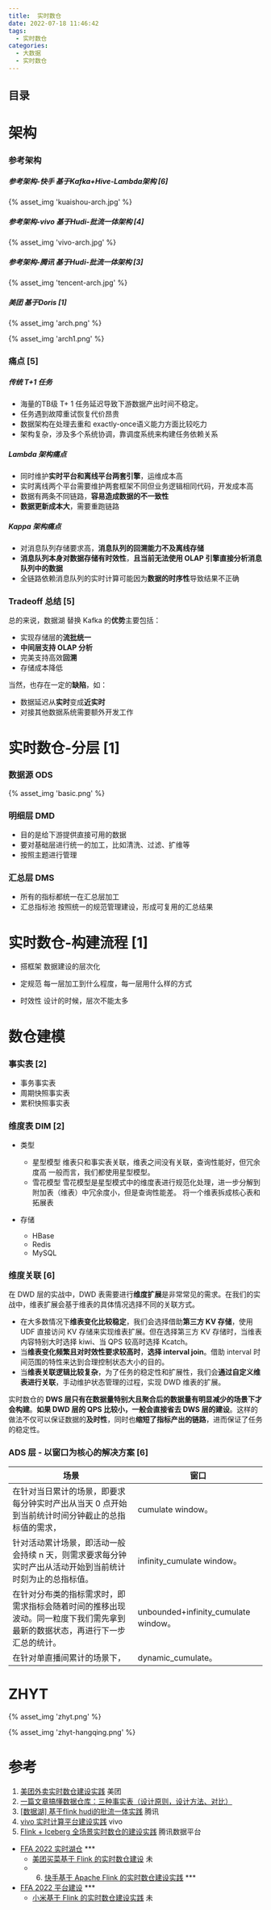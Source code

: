 ```yaml
---
title:  实时数仓
date: 2022-07-18 11:46:42
tags:
  - 实时数仓
categories:
  - 大数据  
  - 实时数仓
---
```


<p></p>
<!-- more -->

## 目录
<!-- toc -->

# 架构
### 参考架构

##### 参考架构-快手 基于Kafka+Hive-Lambda架构   [6]

{% asset_img 'kuaishou-arch.jpg' %}


##### 参考架构-vivo 基于Hudi-批流一体架构   [4]

{% asset_img 'vivo-arch.jpg' %}


##### 参考架构-腾讯 基于Hudi-批流一体架构 [3]

{% asset_img 'tencent-arch.jpg' %}

##### 美团 基于Doris [1] 

{% asset_img 'arch.png' %}

{% asset_img 'arch1.png' %}

### 痛点 [5]

#####  传统 T+1 任务

- 海量的TB级 T+ 1 任务延迟导致下游数据产出时间不稳定。
- 任务遇到故障重试恢复代价昂贵
- 数据架构在处理去重和 exactly-once语义能力方面比较吃力
- 架构复杂，涉及多个系统协调，靠调度系统来构建任务依赖关系

#####  Lambda 架构痛点

- 同时维护**实时平台和离线平台两套引擎**，运维成本高
- 实时离线两个平台需要维护两套框架不同但业务逻辑相同代码，开发成本高
- 数据有两条不同链路，**容易造成数据的不一致性**
- **数据更新成本大**，需要重跑链路

#####  Kappa 架构痛点

- 对消息队列存储要求高，**消息队列的回溯能力不及离线存储**
- **消息队列本身对数据存储有时效性**，**且当前无法使用 OLAP 引擎直接分析消息队列中的数据**
- 全链路依赖消息队列的实时计算可能因为**数据的时序性**导致结果不正确

### Tradeoff   总结 [5]

总的来说，数据湖 替换 Kafka 的**优势**主要包括：

- 实现存储层的**流批统一**
- **中间层支持 OLAP 分析**
- 完美支持高效**回溯**
- 存储成本降低

当然，也存在一定的**缺陷**，如：

- 数据延迟从**实时**变成**近实时**
- 对接其他数据系统需要额外开发工作


#  实时数仓-分层 [1]

### 数据源  ODS

{% asset_img 'basic.png' %}



### 明细层 DMD

+ 目的是给下游提供直接可用的数据
+ 要对基础层进行统一的加工，比如清洗、过滤、扩维等
+ 按照主题进行管理

### 汇总层 DMS

+ 所有的指标都统一在汇总层加工
+ 汇总指标池
  按照统一的规范管理建设，形成可复用的汇总结果



# 实时数仓-构建流程 [1]

+ 搭框架
  数据建设的层次化

+ 定规范
  每一层加工到什么程度，每一层用什么样的方式

+ 时效性
  设计的时候，层次不能太多  



# 数仓建模 

###  事实表  [2]

+ 事务事实表   
+ 周期快照事实表 
+ 累积快照事实表 

###  维度表 DIM [2]
+ 类型
  + 星型模型
    维表只和事实表关联，维表之间没有关联，查询性能好，但冗余度高
    一般而言，我们都使用星型模型。
  + 雪花模型
    雪花模型是星型模式中的维度表进行规范化处理，进一步分解到附加表（维表）中冗余度小，但是查询性能差。
    将一个维表拆成核心表和拓展表

+ 存储
  + HBase
  + Redis
  + MySQL



###  维度关联 [6]

在 DWD 层的实战中，DWD 表需要进行**维度扩展**是非常常见的需求。在我们的实战中，维表扩展会基于维表的具体情况选择不同的关联方式。

-  在大多数情况下**维表变化比较稳定**，我们会选择借助**第三方 KV 存储**，使用 UDF 直接访问 KV 存储来实现维表扩展。但在选择第三方 KV 存储时，当维表内容特别大时选择 kiwi、当 QPS 较高时选择 Kcatch。
- 当**维表变化频繁且对时效性要求较高时**，**选择 interval join**。借助 interval 时间范围的特性来达到合理控制状态大小的目的。
- 当**维表关联逻辑比较复杂**，为了任务的稳定性和扩展性，我们会**通过自定义维表进行关联**，手动维护状态管理的过程，实现 DWD 维表的扩展。

实时数仓的 **DWS 层只有在数据量特别大且聚合后的数据量有明显减少的场景下才会构建**。**如果 DWD 层的 QPS 比较小，一般会直接省去 DWS 层的建设**。这样的做法不仅可以保证数据的**及时性**，同时也**缩短了指标产出的链路**，进而保证了任务的稳定性。



### ADS 层 - 以窗口为核心的解决方案 [6]

| 场景                                                         | 窗口                                 |
| ------------------------------------------------------------ | ------------------------------------ |
| 在针对当日累计的场景，即要求每分钟实时产出从当天 0 点开始到当前统计时间分钟截止的总指标值的需求， | cumulate window。                    |
| 针对活动累计场景，即活动一般会持续 n 天，则需求要求每分钟实时产出从活动开始到当前统计时刻为止的总指标值。 | infinity_cumulate window。           |
| 在针对分布类的指标需求时，即需求指标会随着时间的推移出现波动。同一粒度下我们需先拿到最新的数据状态，再进行下一步汇总的统计。 | unbounded+infinity_cumulate window。 |
| 在针对单直播间累计的场景下，                                 | dynamic_cumulate。                   |



# ZHYT

{% asset_img 'zhyt.png' %}

{% asset_img 'zhyt-hangqing.png' %}





# 参考

1. [美团外卖实时数仓建设实践](https://tech.meituan.com/2021/08/26/data-warehouse-in-meituan-waimai.html)  美团 
2. [一篇文章搞懂数据仓库：三种事实表（设计原则，设计方法、对比）](https://notomato.blog.csdn.net/article/details/110635856)
3. [[数据湖] 基于flink hudi的批流一体实践](https://zhuanlan.zhihu.com/p/523028640) 腾讯  
4. [vivo 实时计算平台建设实践](https://zhuanlan.zhihu.com/p/594928870)  vivo 
5. [Flink + Iceberg 全场景实时数仓的建设实践](https://zhuanlan.zhihu.com/p/347660549)  腾讯数据平台


+ [FFA 2022 实时湖仓](https://flink-learning.org.cn/activity/detail/9075f73ecfd2b87c6c7fbe7d79ad58ca)  ***
   + [美团买菜基于 Flink 的实时数仓建设](https://xie.infoq.cn/article/3c80a350e06d88e85d34f4008)  未
   + 6. [快手基于 Apache Flink 的实时数仓建设实践](https://flink-learning.org.cn/article/detail/de3aa90d2f02195e65e721c1f2a434e1)  *** 
+ [FFA 2022 平台建设](https://flink-learning.org.cn/activity/detail/d3d092c45467c40fb8526c4ec2141be2)  ***
   + [小米基于 Flink 的实时数仓建设实践](https://xie.infoq.cn/article/acf64bbe900ec426b8699f094) 未
     
     










